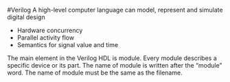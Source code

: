#Verilog
A high-level computer language can model, represent and simulate digital design
 * Hardware concurrency
 * Parallel activity flow
 * Semantics for signal value and time
 
The main element in the Verilog HDL is module.
Every module describes a specific device or its part.
The name of module is written after the “module” word.
The name of module must be the same as the filename.